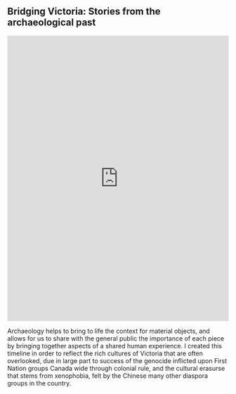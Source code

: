## Bridging Victoria: Stories from the archaeological past

<iframe src='https://cdn.knightlab.com/libs/timeline3/latest/embed/index.html?source=1SOEqLPJSRaFXijZSa8HcRmzxEWwhVgHaZTy5y6vvQTA&font=Default&lang=en&initial_zoom=2&height=650' width='100%' height='650' webkitallowfullscreen mozallowfullscreen allowfullscreen frameborder='0'></iframe>

Archaeology helps to bring to life the context for material objects, and allows for us to share with the general public the importance of each piece by bringing together aspects of a shared human experience. I created this timeline in order to reflect the rich cultures of Victoria that are often overlooked, due in large part to success of the genocide inflicted upon First Nation groups Canada wide through colonial rule, and the cultural erasurse that stems from xenophobia, felt by the Chinese many other diaspora groups in the country. 
